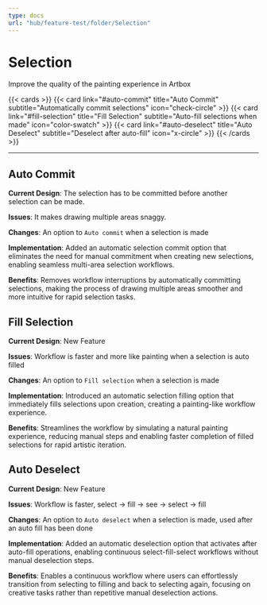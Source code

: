 ```yaml
---
type: docs
url: "hub/feature-test/folder/Selection"
---
```


# Selection

Improve the quality of the painting experience in Artbox

{{< cards >}}
  {{< card link="#auto-commit" title="Auto Commit" subtitle="Automatically commit selections" icon="check-circle" >}}
  {{< card link="#fill-selection" title="Fill Selection" subtitle="Auto-fill selections when made" icon="color-swatch" >}}
  {{< card link="#auto-deselect" title="Auto Deselect" subtitle="Deselect after auto-fill" icon="x-circle" >}}
{{< /cards >}}

---

<div class="feature-section" id="auto-commit" tabindex="-1">

## Auto Commit

**Current Design**: The selection has to be committed before another selection can be made.

**Issues**: It makes drawing multiple areas snaggy.

**Changes**: An option to `Auto commit` when a selection is made

**Implementation**: Added an automatic selection commit option that eliminates the need for manual commitment when creating new selections, enabling seamless multi-area selection workflows.

**Benefits**: Removes workflow interruptions by automatically committing selections, making the process of drawing multiple areas smoother and more intuitive for rapid selection tasks.

</div>

<div class="feature-section" id="fill-selection" tabindex="-1">

## Fill Selection

**Current Design**: New Feature

**Issues**: Workflow is faster and more like painting when a selection is auto filled

**Changes**: An option to `Fill selection` when a selection is made

**Implementation**: Introduced an automatic selection filling option that immediately fills selections upon creation, creating a painting-like workflow experience.

**Benefits**: Streamlines the workflow by simulating a natural painting experience, reducing manual steps and enabling faster completion of filled selections for rapid artistic iteration.

</div>

<div class="feature-section" id="auto-deselect" tabindex="-1">

## Auto Deselect

**Current Design**: New Feature

**Issues**: Workflow is faster, select -> fill -> see -> select -> fill

**Changes**: An option to `Auto deselect` when a selection is made, used after an auto fill has been done

**Implementation**: Added an automatic deselection option that activates after auto-fill operations, enabling continuous select-fill-select workflows without manual deselection steps.

**Benefits**: Enables a continuous workflow where users can effortlessly transition from selecting to filling and back to selecting again, focusing on creative tasks rather than repetitive manual deselection actions.

</div>


